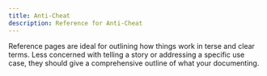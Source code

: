 ```yaml
---
title: Anti-Cheat
description: Reference for Anti-Cheat
---
```


Reference pages are ideal for outlining how things work in terse and clear terms.
Less concerned with telling a story or addressing a specific use case, they should give a comprehensive outline of what your documenting.
